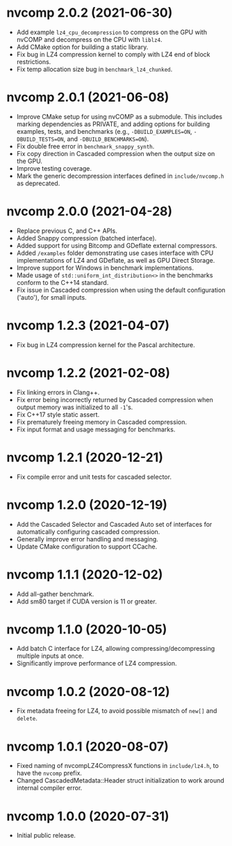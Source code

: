 # nvcomp 2.0.2 (2021-06-30)

- Add example `lz4_cpu_decompression` to compress on the GPU with nvCOMP and
  decompress on the CPU with `liblz4`.
- Add CMake option for building a static library.
- Fix bug in LZ4 compression kernel to comply with LZ4 end of block
  restrictions.
- Fix temp allocation size bug in `benchmark_lz4_chunked`.

# nvcomp 2.0.1 (2021-06-08)

- Improve CMake setup for using nvCOMP as a submodule. This includes marking
dependencies as PRIVATE, and adding options for building examples, tests, and
benchmarks (e.g., `-DBUILD_EXAMPLES=ON`, `-DBUILD_TESTS=ON`, and
`-DBUILD_BENCHMARKS=ON`).
- Fix double free error in `benchmark_snappy_synth`.
- Fix copy direction in Cascaded compression when the output size on the GPU.
- Improve testing coverage.
- Mark the generic decompression interfaces defined in `include/nvcomp.h` as
deprecated.

# nvcomp 2.0.0 (2021-04-28)

- Replace previous C, and C++ APIs.
- Added Snappy compression (batched interface).
- Added support for using Bitcomp and GDeflate external compressors.
- Added `/examples` folder demonstrating use cases interface with CPU
implementations of LZ4 and GDeflate, as well as GPU Direct Storage.
- Improve support for Windows in benchmark implementations.
- Made usage of `std::uniform_int_distribution<>` in the benchmarks
conform to the C++14 standard.
- Fix issue in Cascaded compression when using the default configuration
('auto'), for small inputs.

# nvcomp 1.2.3 (2021-04-07)

- Fix bug in LZ4 compression kernel for the Pascal architecture.

# nvcomp 1.2.2 (2021-02-08)

- Fix linking errors in Clang++.
- Fix error being incorrectly returned by Cascaded compression when output memory was initialized to
all `-1`'s.
- Fix C++17 style static assert.
- Fix prematurely freeing memory in Cascaded compression.
- Fix input format and usage messaging for benchmarks.

# nvcomp 1.2.1 (2020-12-21)

- Fix compile error and unit tests for cascaded selector.

# nvcomp 1.2.0 (2020-12-19)

- Add the Cascaded Selector and Cascaded Auto set of interfaces for
automatically configuring cascaded compression.
- Generally improve error handling and messaging.
- Update CMake configuration to support CCache.

# nvcomp 1.1.1 (2020-12-02)

- Add all-gather benchmark.
- Add sm80 target if CUDA version is 11 or greater.

# nvcomp 1.1.0 (2020-10-05)

- Add batch C interface for LZ4, allowing compressing/decompressing multiple
inputs at once.
- Significantly improve performance of LZ4 compression.

# nvcomp 1.0.2 (2020-08-12)

- Fix metadata freeing for LZ4, to avoid possible mismatch of `new[]` and
`delete`.


# nvcomp 1.0.1 (2020-08-07)

- Fixed naming of nvcompLZ4CompressX functions in `include/lz4.h`, to have the
`nvcomp` prefix.
- Changed CascadedMetadata::Header struct initialization to work around
internal compiler error.


# nvcomp 1.0.0 (2020-07-31)

- Initial public release.

